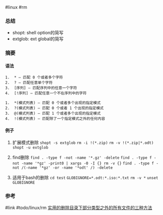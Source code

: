 #linux #rm 

### 总结
- shopt: shell option的简写
- extglob: ext global的简写
### 摘要
#### 语法
	1.  * – 匹配 0 个或者多个字符
	2.  ? – 匹配任意单个字符
	3.  [序列] – 匹配序列中的任意一个字符
	4.  [!序列] – 匹配任意一个不在序列中的字符

	1.  *(模式列表) – 匹配 0 个或者多个出现的指定模式
	2.  ?(模式列表) – 匹配 0 个或者 1 个出现的指定模式
	3.  @(模式列表) – 匹配 1 个或者多个出现的指定模式
	4.  !(模式列表) – 匹配除了一个指定模式之外的任何内容

#### 例子
1. 扩展模式删除
`shopt -s extglob`
`rm -i !(*.zip)`
`rm -v !(*.zip|*.odt)`
`shopt -u extglob`

1. find删除
`find . -type f -not -name '*.gz' -delete`
`find . -type f -not -name '*gz' -print0 | xargs -0 -I {} rm -v {}`
`find . -type f -not /(-name '*gz' -or -name '*odt' /) -delete`

2. 适用于bash的删除
`cd test`
`GLOBIGNORE=*.odt:*.iso:*.txt`
`rm -v *`
`unset GLOBIGNORE`


### 参考
#link #todo/linux/rm
[实用的删除目录下部分类型之外的所有文件的三种方法](https://www.linuxprobe.com/directory-under.html "实用的删除目录下部分类型之外的所有文件的三种方法")